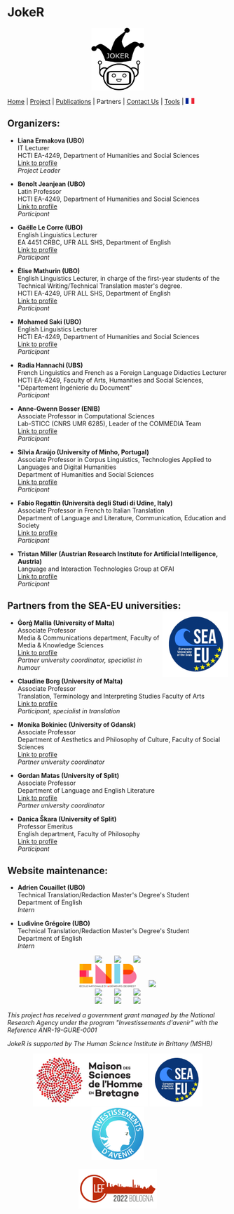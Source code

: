# JokeR
<p align="center">
  <img src="../img/Joker.png" width="120" height="142">
</p>

[Home](index) | [Project](project) | [Publications](publications) | Partners | [Contact Us](contact) | [Tools](tools) | [<img src="../img/drapeau FR.png" width="20">](https://motsmachines.github.io/joker/FR/partenaires) 
<br>

## Organizers: 
* **Liana Ermakova (UBO)**
<br>IT Lecturer
<br>HCTI EA-4249, Department of Humanities and Social Sciences
<br>[Link to profile](https://www.univ-brest.fr/hcti/menu/Membres/Enseignants-chercheurs/Ermakova--Liana)
<br>*Project Leader*

* **Benoît Jeanjean (UBO)**
<br>Latin Professor
<br>HCTI EA-4249, Department of Humanities and Social Sciences
<br>[Link to profile](https://www.univ-brest.fr/hcti/menu/Membres/Enseignants-chercheurs/Jeanjean__Benoit)
<br>*Participant*

* **Gaëlle Le Corre (UBO)** 
<br>English Linguistics Lecturer
<br>EA 4451 CRBC, UFR ALL SHS, Department of English
<br>[Link to profile](https://www.univ-brest.fr/crbc/menu/Membres+du+laboratoire/Enseignants-chercheurs/Ga-lle-Le-Corre)
<br>*Participant*

* **Élise Mathurin (UBO)**
<br>English Linguistics Lecturer, in charge of the first-year students of the Technical Writing/Technical Translation master's degree.
<br>HCTI EA-4249, UFR ALL SHS, Department of English
<br>[Link to profile](https://www.univ-brest.fr/hcti/menu/Membres/Enseignants-chercheurs/Mathurin--Elise)
<br>*Participant*

* **Mohamed Saki (UBO)**
<br>English Linguistics Lecturer
<br>HCTI EA-4249, Department of Humanities and Social Sciences
<br>[Link to profile](https://www.univ-brest.fr/hcti/menu/Membres/Enseignants-chercheurs/Saki--Mohamed)
<br>*Participant*

* **Radia Hannachi (UBS)** 
<br>French Linguistics and French as a Foreign Language Didactics Lecturer
<br>HCTI EA-4249, Faculty of Arts, Humanities and Social Sciences, "Département Ingénierie du Document"
<br>*Participant*

* **Anne-Gwenn Bosser (ENIB)**
<br>Associate Professor in Computational Sciences
<br>Lab-STICC (CNRS UMR 6285), Leader of the COMMEDIA Team
<br>[Link to profile](https://labsticc.fr/en/directory/bosser-anne-gwenn)
<br>*Participant*

* **Sílvia Araújo (University of Minho, Portugal)**
<br>Associate Professor in Corpus Linguistics, Technologies Applied to Languages and Digital Humanities
<br>Department of Humanities and Social Sciences
<br>[Link to profile](http://cehum.ilch.uminho.pt/researchers/25)
<br>*Participant*

* **Fabio Regattin (Università degli Studi di Udine, Italy)** 
<br>Associate Professor in French to Italian Translation
<br>Department of Language and Literature, Communication, Education and Society
<br>[Link to profile](https://people.uniud.it/page/fabio.regattin)
<br>*Participant*

* **Tristan Miller (Austrian Research Institute for Artificial Intelligence, Austria)**
<br>Language and Interaction Technologies Group at OFAI
<br>[Link to profile](https://logological.org/) 
<br>*Participant*

## Partners from the SEA-EU universities: <img align="right" width="150" height="150" src="../img/SEA-EU.png">

* **Ġorġ Mallia (University of Malta)**
<br>Associate Professor
<br>Media & Communications department, Faculty of Media & Knowledge Sciences
<br>[Link to profile](https://www.um.edu.mt/profile/gorgmallia)
<br>*Partner university coordinator, specialist in humour*

* **Claudine Borg (University of Malta)**
<br>Associate Professor
<br>Translation, Terminology and Interpreting Studies Faculty of Arts
<br>[Link to profile](https://www.um.edu.mt/profile/claudineborg)
<br>*Participant, specialist in translation*

* **Monika Bokiniec (University of Gdansk)** 
<br>Associate Professor
<br>Department of Aesthetics and Philosophy of Culture, Faculty of Social Sciences
<br>[Link to profile](https://ug.edu.pl/pracownik/413/monika_bokiniec)
<br>*Partner university coordinator*

* **Gordan Matas (University of Split)**
<br>Associate Professor
<br>Department of Language and English Literature
<br>[Link to profile](https://www.ffst.unist.hr/gordan.matas)
<br>*Partner university coordinator*


* **Danica Škara (University of Split)**
<br>Professor Emeritus
<br>English department, Faculty of Philosophy
<br>[Link to profile](https://www.researchgate.net/profile/Danica-Skara)
<br>*Participant*


## Website maintenance:
* **Adrien Couaillet (UBO)**
<br>Technical Translation/Redaction Master's Degree's Student
<br>Department of English
<br>*Intern*

* **Ludivine Grégoire (UBO)**
<br>Technical Translation/Redaction Master's Degree's Student
<br>Department of English
<br>*Intern*

<p align="center">
<img src="../img/UBO.png" width="150">  <img src="../img/UBS.png" width="150">  <img src="../img/CRBC.png" width="150">
<br><img src="../img/ENIB.png" width="130">  <img src="../img/Cehum.png" width="180">
<br><img src="../img/Università - Malta.png" width="200">  <img src="../img/University of Split.png" width="100">  <img src="../img/Università - UDINE.png" width="230">
<br><img src="../img/University of Gdansk.png" width="120">  <img src="../img/HCTI.png" width="80">  <img src="../img/OFAI.png" width="90">
</p>

<p>
<em>This project has received a government grant managed by the National Research Agency under the program "Investissements d'avenir" with the Reference ANR-19-GURE-0001</em>
</p>
<p>
<em>JokeR is supported by The Human Science Institute in Brittany (MSHB)</em>
</p>
<div align="center">
  <a href="https://www.mshb.fr"><img src="../img/MSHB.jpg" height="120"></a>
  <a href="https://sea-eu.org/?lang=fr"><img src="../img/SEA-EU.png" height="120"></a>
  <a href="https://www.gouvernement.fr/le-programme-d-investissements-d-avenir"><img src="../img/Investissement avenir.jpeg" height="120"></a>
</div>
<br />
<div align="center">
  <a href="https://clef2022.clef-initiative.eu/index.php"><img src="../img/CLEF2022.png" height="90"></a> 
</div>
